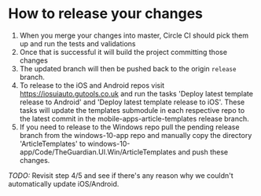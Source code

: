 # How to release your changes

1. When you merge your changes into master, Circle CI should pick them up and run the tests and validations
2. Once that is successful it will build the project committing those changes
3. The updated branch will then be pushed back to the origin `release` branch.
4. To release to the iOS and Android repos visit https://iosuiauto.gutools.co.uk and run the tasks 'Deploy latest template release to Android' and 'Deploy latest template release to iOS'. These tasks will update the templates submodule in each respective repo to the latest commit in the mobile-apps-article-templates release branch.
5. If you need to release to the Windows repo pull the pending release branch from the windows-10-app repo and manually copy the directory 'ArticleTemplates' to windows-10-app/Code/TheGuardian.UI.Win/ArticleTemplates and push these changes.

_TODO:_ Revisit step 4/5 and see if there's any reason why we couldn't automatically update iOS/Android.
